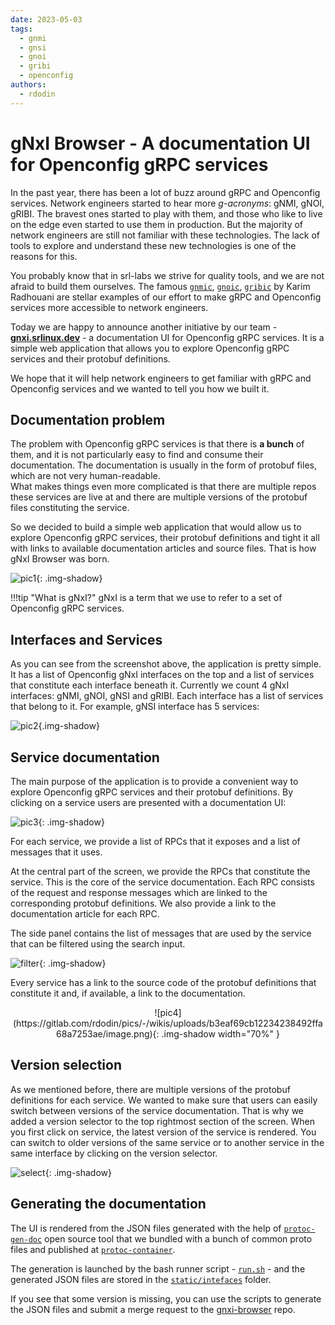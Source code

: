 ```yaml
---
date: 2023-05-03
tags:
  - gnmi
  - gnsi
  - gnoi
  - gribi
  - openconfig
authors:
  - rdodin
---
```


# gNxI Browser - A documentation UI for Openconfig gRPC services

In the past year, there has been a lot of buzz around gRPC and Openconfig services. Network engineers started to hear more *g-acronyms*: gNMI, gNOI, gRIBI. The bravest ones started to play with them, and those who like to live on the edge even started to use them in production. But the majority of network engineers are still not familiar with these technologies. The lack of tools to explore and understand these new technologies is one of the reasons for this.

You probably know that in srl-labs we strive for quality tools, and we are not afraid to build them ourselves. The famous [`gnmic`][gnmic], [`gnoic`][gnoic], [`gribic`][gribic] by Karim Radhouani are stellar examples of our effort to make gRPC and Openconfig services more accessible to network engineers.

Today we are happy to announce another initiative by our team - [**gnxi.srlinux.dev**](https://gnxi.srlinux.dev) - a documentation UI for Openconfig gRPC services. It is a simple web application that allows you to explore Openconfig gRPC services and their protobuf definitions.

We hope that it will help network engineers to get familiar with gRPC and Openconfig services and we wanted to tell you how we built it.

<!-- more -->

## Documentation problem

The problem with Openconfig gRPC services is that there is **a bunch** of them, and it is not particularly easy to find and consume their documentation. The documentation is usually in the form of protobuf files, which are not very human-readable.  
What makes things even more complicated is that there are multiple repos these services are live at and there are multiple versions of the protobuf files constituting the service.

So we decided to build a simple web application that would allow us to explore Openconfig gRPC services, their protobuf definitions and tight it all with links to available documentation articles and source files. That is how gNxI Browser was born.

![pic1](https://gitlab.com/rdodin/pics/-/wikis/uploads/67f33b3bbf24effe7f7f7a010195b5cc/image.png){: .img-shadow}

!!!tip "What is gNxI?"
    gNxI is a term that we use to refer to a set of Openconfig gRPC services.

## Interfaces and Services

As you can see from the screenshot above, the application is pretty simple. It has a list of Openconfig gNxI interfaces on the top and a list of services that constitute each interface beneath it. Currently we count 4 gNxI interfaces: gNMI, gNOI, gNSI and gRIBI. Each interface has a list of services that belong to it. For example, gNSI interface has 5 services:

![pic2](https://gitlab.com/rdodin/pics/-/wikis/uploads/f068346e2ffe1e5acdbb2538384e00db/2023-05-03_17-35-14__2_.gif){.img-shadow}

## Service documentation

The main purpose of the application is to provide a convenient way to explore Openconfig gRPC services and their protobuf definitions. By clicking on a service users are presented with a documentation UI:

![pic3](https://gitlab.com/rdodin/pics/-/wikis/uploads/6868ced80038b77b1d728213a712d200/image.png){: .img-shadow}

For each service, we provide a list of RPCs that it exposes and a list of messages that it uses.

At the central part of the screen, we provide the RPCs that constitute the service. This is the core of the service documentation. Each RPC consists of the request and response messages which are linked to the corresponding protobuf definitions. We also provide a link to the documentation article for each RPC.

The side panel contains the list of messages that are used by the service that can be filtered using the search input.

![filter](https://gitlab.com/rdodin/pics/-/wikis/uploads/05cda27edcdb684e3fe7aa3d313614a5/2023-05-03_18-13-22__1_.gif){: .img-shadow}

Every service has a link to the source code of the protobuf definitions that constitute it and, if available, a link to the documentation.

<center markdown>![pic4](https://gitlab.com/rdodin/pics/-/wikis/uploads/b3eaf69cb12234238492ffa68a7253ae/image.png){: .img-shadow width="70%" }</center>

## Version selection

As we mentioned before, there are multiple versions of the protobuf definitions for each service. We wanted to make sure that users can easily switch between versions of the service documentation. That is why we added a version selector to the top rightmost section of the screen. When you first click on service, the latest version of the service is rendered. You can switch to older versions of the same service or to another service in the same interface by clicking on the version selector.

![select](https://gitlab.com/rdodin/pics/-/wikis/uploads/e2c143d3cb3a236493ffc9da42bbfcf9/2023-05-03_18-31-48__1_.gif){: .img-shadow}

## Generating the documentation

The UI is rendered from the JSON files generated with the help of [`protoc-gen-doc`][protoc-gen-doc] open source tool that we bundled with a bunch of common proto files and published at [`protoc-container`](https://github.com/srl-labs/protoc-container).

The generation is launched by the bash runner script - [`run.sh`](https://github.com/srl-labs/gnxi-browser/blob/main/run.sh) - and the generated JSON files are stored in the [`static/intefaces`](https://github.com/srl-labs/gnxi-browser/tree/main/static/interfaces) folder.

If you see that some version is missing, you can use the scripts to generate the JSON files and submit a merge request to the [gnxi-browser](https://github.com/srl-labs/gnxi-browser) repo.

[gnmic]: https://gnmic.openconfig.net/
[gnoic]: https://gnoic.kmrd.dev/
[gribic]: https://gribic.kmrd.dev/
[protoc-gen-doc]: https://github.com/pseudomuto/protoc-gen-doc

